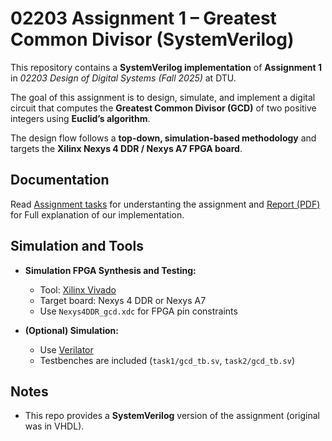 # 02203 Assignment 1 – Greatest Common Divisor (SystemVerilog)

This repository contains a **SystemVerilog implementation** of **Assignment 1** in *02203 Design of Digital Systems (Fall 2025)* at DTU.  

The goal of this assignment is to design, simulate, and implement a digital circuit that computes the **Greatest Common Divisor (GCD)** of two positive integers using **Euclid’s algorithm**.  

The design flow follows a **top-down, simulation-based methodology** and targets the **Xilinx Nexys 4 DDR / Nexys A7 FPGA board**.

## Documentation

Read [Assignment tasks](assignment_1\02203-Assignment-1-2025.pdf) for understanting the assignment and [Report (PDF)](report\02203_Greatest_Common_Divisor_Report.pdf) for Full explanation of our implementation.

## Simulation and Tools

- **Simulation FPGA Synthesis and Testing:**  
  - Tool: [Xilinx Vivado](https://www.xilinx.com/products/design-tools/vivado.html)  
  - Target board: Nexys 4 DDR or Nexys A7  
  - Use `Nexys4DDR_gcd.xdc` for FPGA pin constraints  

- **(Optional) Simulation:**  
  - Use [Verilator](https://www.veripool.org/verilator/)  
  - Testbenches are included (`task1/gcd_tb.sv`, `task2/gcd_tb.sv`)  


## Notes
- This repo provides a **SystemVerilog** version of the assignment (original was in VHDL).